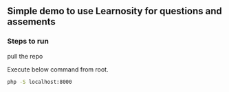 ## Simple demo to use Learnosity for questions and assements 

### Steps to run

pull the repo

Execute below command from root.

```bash
php -S localhost:8000
```
